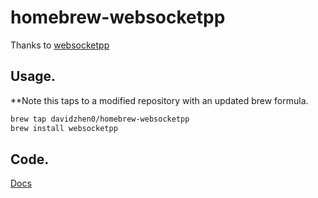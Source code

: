 homebrew-websocketpp
====================

Thanks to [websocketpp](https://github.com/zaphoyd/websocketpp "C++/Boost Asio based websocket client/server library")

Usage.
-----------------
**Note this taps to a modified repository with an updated brew formula.
``` bash
brew tap davidzhen0/homebrew-websocketpp
brew install websocketpp
```

Code.
-----------------
[Docs](http://www.zaphoyd.com/websocketpp)

